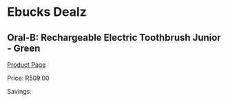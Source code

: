 
# Ebucks Dealz
## Oral-B: Rechargeable Electric Toothbrush Junior - Green
[Product Page](https://www.ebucks.com/web/shop/productSelected.do?prodId=539025436&catId=1158501102)

Price: R509.00

Savings: 


	